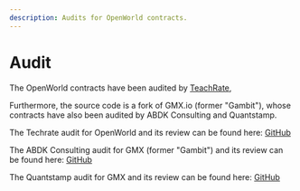 ```yaml
---
description: Audits for OpenWorld contracts.
---
```


# Audit

The OpenWorld contracts have been audited by [TeachRate](https://github.com/TechRate/Smart-Contract-Audits),

Furthermore, the source code is a fork of GMX.io (former "Gambit"), whose contracts have also been audited by ABDK Consulting and Quantstamp.



The Techrate audit for OpenWorld and its review can be found here: [GitHub](https://github.com/TechRate/Smart-Contract-Audits/blob/main/February\_2023/OpenWorld%20Full%20Smart%20Contract%20Security%20Audit.pdf)

The ABDK Consulting audit for GMX (former "Gambit") and its review can be found here: [GitHub](https://github.com/gmx-io/gmx-contracts/tree/master/audits)&#x20;

The Quantstamp audit for GMX and its review can be found here: [GitHub](https://github.com/gmx-io/gmx-contracts/blob/master/audits/Quantstamp\_Audit\_Report.pdf)
